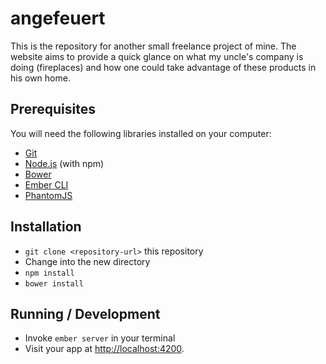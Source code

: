 # angefeuert

This is the repository for another small freelance project of mine. The website aims to provide a quick glance on what my uncle's company is doing (fireplaces) and how one could take advantage of these products in his own home.

## Prerequisites

You will need the following libraries installed on your computer:

* [Git](http://git-scm.com/)
* [Node.js](http://nodejs.org/) (with npm)
* [Bower](http://bower.io/)
* [Ember CLI](http://ember-cli.com/)
* [PhantomJS](http://phantomjs.org/)

## Installation

* `git clone <repository-url>` this repository
* Change into the new directory
* `npm install`
* `bower install`

## Running / Development

* Invoke `ember server` in your terminal
* Visit your app at [http://localhost:4200](http://localhost:4200).
